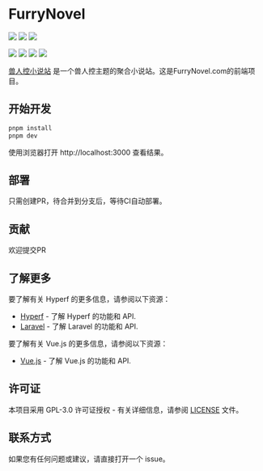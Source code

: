 # FurryNovel
![](https://img.shields.io/badge/8.1-blue?style=flat-square&logo=php&logoColor=white&label=PHP&labelColor=4F5B93)
![](https://img.shields.io/badge/3.1-blue?style=flat-square&logo=php&logoColor=white&label=Hyperf&labelColor=4F5B93)
![](https://img.shields.io/badge/3.4.18-blue?style=flat-square&logo=vuedotjs&logoColor=white&label=Vue.js&labelColor=4fc08d)

![](https://img.shields.io/badge/Cloudflare%20Worker-blue.svg?style=flat-square&logo=cloudflare)
![](https://img.shields.io/badge/Cloudflare%20R2-blue.svg?style=flat-square&logo=cloudflare)
![](https://img.shields.io/badge/Umami-orange.svg?style=flat-square&logo=umami)
![](https://img.shields.io/badge/Google%20Analytics-blue.svg?style=flat-square&logo=google-analytics)


[兽人控小说站](https://furrynovel.com) 是一个兽人控主题的聚合小说站。这是FurryNovel.com的前端项目。

## 开始开发

```bash
pnpm install
pnpm dev
```

使用浏览器打开 http://localhost:3000 查看结果。

## 部署

只需创建PR，待合并到分支后，等待CI自动部署。

## 贡献

欢迎提交PR

## 了解更多

要了解有关 Hyperf 的更多信息，请参阅以下资源：

- [Hyperf](https://hyperf.wiki/3.1/) - 了解 Hyperf 的功能和 API.
- [Laravel](https://laravel.com/) - 了解 Laravel 的功能和 API.

要了解有关 Vue.js 的更多信息，请参阅以下资源：

- [Vue.js](https://vuejs.org/guide/introduction.html) - 了解 Vue.js 的功能和 API.

## 许可证

本项目采用 GPL-3.0 许可证授权 - 有关详细信息，请参阅 [LICENSE](LICENSE) 文件。

## 联系方式

如果您有任何问题或建议，请直接打开一个 issue。
